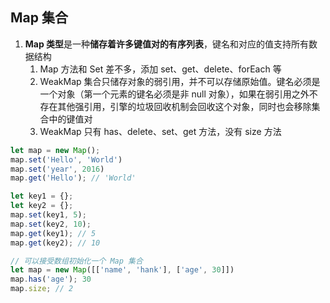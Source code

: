 ## Map 集合
1. **Map 类型**是一种**储存着许多键值对的有序列表**，键名和对应的值支持所有数据结构
   1. Map 方法和 Set 差不多，添加 set、get、delete、forEach 等
   2. WeakMap 集合只储存对象的弱引用，并不可以存储原始值。键名必须是一个对象（第一个元素的键名必须是非 null 对象），如果在弱引用之外不存在其他强引用，引擎的垃圾回收机制会回收这个对象，同时也会移除集合中的键值对
   3. WeakMap 只有 has、delete、set、get 方法，没有 size 方法

```js
let map = new Map();
map.set('Hello', 'World')
map.set('year', 2016)
map.get('Hello'); // 'World'

let key1 = {};
let key2 = {};
map.set(key1, 5);
map.set(key2, 10);
map.get(key1); // 5
map.get(key2); // 10
```

```js
// 可以接受数组初始化一个 Map 集合
let map = new Map([['name', 'hank'], ['age', 30]])
map.has('age'); 30
map.size; // 2
```